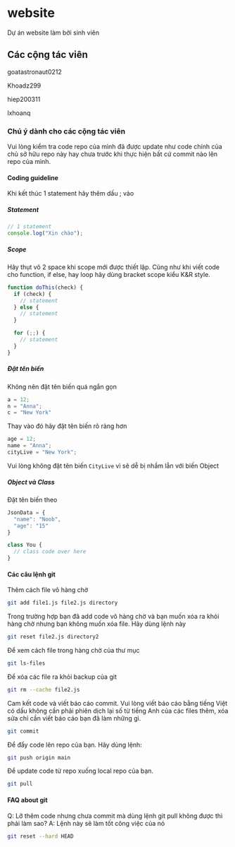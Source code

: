 # website

Dự án website làm bởi sinh viên

## Các cộng tác viên

goatastronaut0212

Khoadz299

hiep200311

lxhoanq

### Chú ý dành cho các cộng tác viên

Vui lòng kiểm tra code repo của mình đã được update như code chính của chủ sở
hữu repo này hay chưa trước khi thực hiện bất cứ commit nào lên repo của mình.

#### Coding guideline

Khi kết thúc 1 statement hãy thêm dấu ; vào

##### Statement

```js
// 1 statement
console.log("Xin chào");
```

##### Scope

Hãy thụt vô 2 space khi scope mới được thiết lập. Cũng như khi viết code cho
function, if else, hay loop hãy dùng bracket scope kiểu K&R style.

```js
function doThis(check) {
  if (check) {
    // statement
  } else {
    // statement
  }

  for (;;) {
    // statement
  }
}
```

##### Đặt tên biến

Không nên đặt tên biến quá ngắn gọn

```js
a = 12;
n = "Anna";
c = "New York"
```

Thay vào đó hãy đặt tên biến rõ ràng hơn

```js
age = 12;
name = "Anna";
cityLive = "New York";
```

Vui lòng không đặt tên biến `CityLive` vì sẽ dễ bị nhầm lẫn với biến Object

##### Object và Class

Đặt tên biến theo

```js
JsonData = {
  "name": "Noob",
  "age": "15"
}

class You {
  // class code over here
}
```

#### Các câu lệnh git

Thêm cách file vô hàng chờ

```sh
git add file1.js file2.js directory
```

Trong trường hợp bạn đã add code vô hàng chờ và bạn muốn xóa ra khỏi hàng chờ
nhưng bạn không muốn xóa file. Hãy dùng lệnh này

```sh
git reset file2.js directory2
```

Để xem cách file trong hàng chờ của thư mục

```sh
git ls-files
```

Để xóa các file ra khỏi backup của git

```sh
git rm --cache file2.js
```

Cam kết code và viết báo cáo commit. Vui lòng viết báo cáo bằng tiếng Việt có
dấu không cần phải phiên dịch lại số từ tiếng Anh của các files thêm, xóa sửa
chỉ cần viết báo cáo bạn đã làm những gì.

```sh
git commit
```

Để đẩy code lên repo của bạn. Hãy dùng lệnh:

```sh
git push origin main
```

Để update code từ repo xuống local repo của bạn.

```sh
git pull
```

#### FAQ about git

Q: Lỡ thêm code nhưng chưa commit mà dùng lệnh git pull không được thì phải
làm sao?
A: Lệnh này sẽ làm tốt công việc của nó

```sh
git reset --hard HEAD
```
